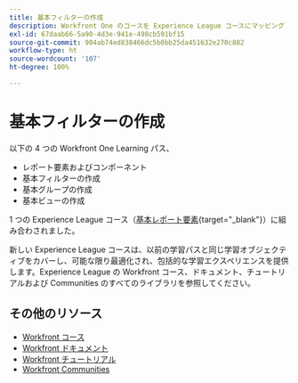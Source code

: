 ```yaml
---
title: 基本フィルターの作成
description: Workfront One のコースを Experience League コースにマッピング
exl-id: 67daab66-5a90-4d3e-941e-498cb591bf15
source-git-commit: 904ab74ed838466dc5b0bb25da451632e270c882
workflow-type: ht
source-wordcount: '107'
ht-degree: 100%

---
```


# 基本フィルターの作成

以下の 4 つの Workfront One Learning パス、

* レポート要素およびコンポーネント
* 基本フィルターの作成
* 基本グループの作成
* 基本ビューの作成

1 つの Experience League コース（[基本レポート要素](https://experienceleague.adobe.com/?recommended=Workfront-U-1-2022.1.reporting){target="_blank"}）に組み合わされました。

新しい Experience League コースは、以前の学習パスと同じ学習オブジェクティブをカバーし、可能な限り最適化され、包括的な学習エクスペリエンスを提供します。Experience League の Workfront コース、ドキュメント、チュートリアルおよび Communities のすべてのライブラリを参照してください。

## その他のリソース

* [Workfront コース](https://experienceleague.adobe.com/?lang=ja&amp;Solution=Workfront#courses)
* [Workfront ドキュメント](https://experienceleague.adobe.com/docs/workfront.html?lang=ja)
* [Workfront チュートリアル](https://experienceleague.adobe.com/docs/workfront-learn/tutorials-workfront/home.html?lang=ja)
* [Workfront Communities](https://experienceleaguecommunities.adobe.com/t5/workfront/ct-p/workfront?profile.language=ja)

